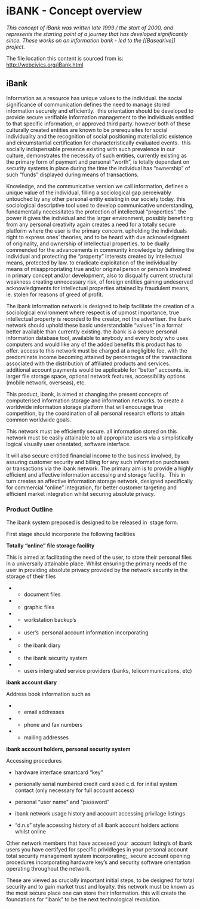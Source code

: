 # iBANK - Concept overview

*This concept of iBank was written late 1999 / the start of 2000, and represents the starting point of a journey that has developed significantly since. These works on an information bank - led to the [[Basedrive]] project.*

The file location this content is sourced from is: http://webcivics.org/iBank.html

## iBank

Information as a resource has unique values to the individual. the social significance of communication defines the need to manage stored information securely and efficiently.  this orientation should be developed to provide secure verifiable information management to the individuals entitled to that specific information, or approved third party. however both of these culturally created entities are known to be prerequisites for social individuality and the recognition of social positioning materialistic existence and circumstantial certification for characteristically evaluated events.  this socially indispensable presence existing with such prevalence in our culture, demonstrates the necessity of such entities, currently existing as the primary form of payment and personal “worth”, is totally dependant on security systems in place during the time the individual has “ownership” of such “funds” displayed during means of transactions.

Knowledge, and the communicative version we call information, defines a unique value of the individual, filling a sociological gap perceivably untouched by any other personal entity existing in our society today. this sociological descriptive tool used to develop communicative understanding, fundamentally necessitates the protection of intellectual “properties”. the power it gives the individual and the larger environment, possibly benefiting from any personal creativity again creates a need for a totally secure platform where the user is the primary concern. upholding the individuals right to express ones’ theories, and to be heard with due acknowledgment of originality, and ownership of intellectual properties. to be dually commended for the advancements in community knowledge by defining the individual and protecting the “property” interests created by intellectual means, protected by law. to eradicate exploitation of the individual by means of misappropriating true and/or original person or person’s involved in primary concept and/or development, also to disqualify current structural weakness creating unnecessary risk, of foreign entities gaining undeserved acknowledgments for intellectual properties attained by fraudulent means, ie. stolen for reasons of greed of profit.

The ibank information network is designed to help facilitate the creation of a sociological environment where respect is of upmost importance, true intellectual property is recorded to the creator, not the advertiser. the ibank network should uphold these basic understandable “values” in a format better available than currently existing. the ibank is a secure personal information database tool, available to anybody and every body who uses computers and would like any of the added benefits this product has to offer. access to this network must be charged at a negligible fee, with the predominate income becoming attained by percentages of the transactions associated with the distribution of affiliated products and services. additional account payments would be applicable for “better” accounts. ie. larger file storage space, optional network features, accessibility options (mobile network, overseas), etc.

This product, ibank, is aimed at changing the present concepts of computerised information storage and information networks. to create a worldwide information storage platform that will encourage true competition, by the coordination of all personal research efforts to attain common worldwide goals.

This network must be efficiently secure. all information stored on this network must be easily attainable to all appropriate users via a simplistically logical visually user orientated, software interface.

  
It will also secure entitled financial income to the business involved, by assuring customer security and billing for any such information purchases or transactions via the ibank network. The primary aim is to provide a highly efficient and affective information accessing and storage facility.  This in turn creates an affective information storage network, designed specifically for commercial “online” integration, for better customer targeting and efficient market integration whilst securing absolute privacy.

### Product Outline

The ibank system preposed is designed to be released in  stage form.

First stage should incorporate the following facilities

**Totally “online” file storage facility**

This is aimed at facilitating the need of the user, to store their personal files in a universally attainable place. Whilst ensuring the primary needs of the user in providing absolute privacy provided by the network security in the storage of their files

-   - document files
-   - graphic files
-   - workstation backup’s
-   - user’s  personal account information incorporating
-   - the ibank diary
-   - the ibank security system
-   - users intergrated service providers (banks, telicommunications, etc)

**ibank account diary**

Address book information such as

-   - email addresses
-   - phone and fax numbers
-   - mailing addresses

**ibank account holders, personal security system**

Accessing procedures

- hardware interface smartcard “key”

- personally serial numbered credit card sized c.d. for initial system contact (only necessary for full account access)

- personal “user name” and “password”

- ibank network usage history and account accessing privilage listings

- “d.n.s” style accessing history of all ibank account holders actions whilst online

Other network members that have accessed your  account listing’s of ibank users you have certifyed for specific prividleges in your personal account total security management system incorporating;, secure account opening procedures incorporating hardware key’s and security software orientation operating throughout the network.

These are viewed as crucially important initial steps, to be designed for total security and to gain market trust and loyalty. this network must be known as the most secure place one can store their information. this will create the foundations for “ibank” to be the next technological revolution.